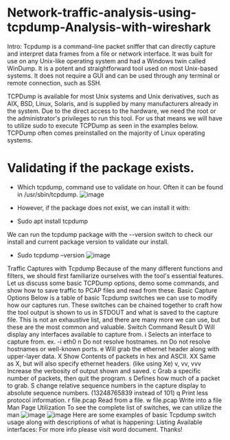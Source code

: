# Network-traffic-analysis-using-tcpdump-Analysis-with-wireshark

Intro: Tcpdump is a command-line packet sniffer that can directly capture and interpret data frames from a file or network interface. It was built for use on any Unix-like operating system and had a Windows twin called WinDump. It is a potent and straightforward tool used on most Unix-based systems. It does not require a GUI and can be used through any terminal or remote connection, such as SSH.

TCPDump is available for most Unix systems and Unix derivatives, such as AIX, BSD, Linux, Solaris, and is supplied by many manufacturers already in the system. Due to the direct access to the hardware, we need the root or the administrator's privileges to run this tool. For us that means we will have to utilize sudo to execute TCPDump as seen in the examples below. TCPDump often comes preinstalled on the majority of Linux operating systems.

# Validating if the package exists.
-	Which tcpdump, command use to validate on hour. Often it can be found in /usr/sbin/tcpdump. 
![image](https://github.com/user-attachments/assets/fc9bf2c7-67f8-4974-b533-60ea7c58527f)
-	However, if the package does not exist, we can install it with:

-	Sudo apt install tcpdump

We can run the tcpdump package with the --version switch to check our install and current package version to validate our install.
-	Sudo tcpdump –version 
![image](https://github.com/user-attachments/assets/25907153-6f6f-44be-bccf-84e7a3e4fb9d)

Traffic Captures with Tcpdump
Because of the many different functions and filters, we should first familiarize ourselves with the tool's essential features. Let us discuss some basic TCPDump options, demo some commands, and show how to save traffic to PCAP files and read from these.
Basic Capture Options
Below is a table of basic Tcpdump switches we can use to modify how our captures run. These switches can be chained together to craft how the tool output is shown to us in STDOUT and what is saved to the capture file. This is not an exhaustive list, and there are many more we can use, but these are the most common and valuable.
Switch Command	Result
D	Will display any interfaces available to capture from.
i	Selects an interface to capture from. ex. -i eth0
n	Do not resolve hostnames.
nn	Do not resolve hostnames or well-known ports.
e	Will grab the ethernet header along with upper-layer data.
X	Show Contents of packets in hex and ASCII.
XX	Same as X, but will also specify ethernet headers. (like using Xe)
v, vv, vvv	Increase the verbosity of output shown and saved.
c	Grab a specific number of packets, then quit the program.
s	Defines how much of a packet to grab.
S	change relative sequence numbers in the capture display to absolute sequence numbers. (13248765839 instead of 101)
q	Print less protocol information.
r file.pcap	Read from a file.
w file.pcap	Write into a file
Man Page Utilization
To see the complete list of switches, we can utilize the man 
![image](https://github.com/user-attachments/assets/15a8222b-795d-4e6f-a4f3-0c63dcbd72d6)
![image](https://github.com/user-attachments/assets/8aa2a931-4721-42a4-8ebc-57cb7ee68129)
Here are some examples of basic Tcpdump switch usage along with descriptions of what is happening:
Listing Available interfaces:
For more info please visit word document. Thanks!




